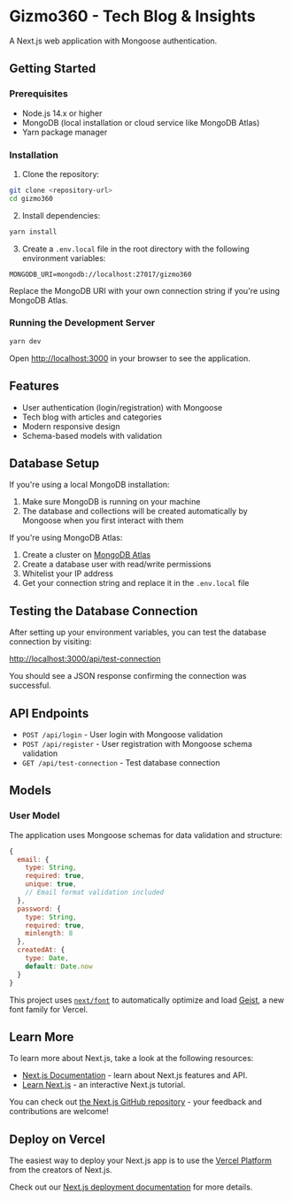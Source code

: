 # Gizmo360 - Tech Blog & Insights

A Next.js web application with Mongoose authentication.

## Getting Started

### Prerequisites

- Node.js 14.x or higher
- MongoDB (local installation or cloud service like MongoDB Atlas)
- Yarn package manager

### Installation

1. Clone the repository:
```bash
git clone <repository-url>
cd gizmo360
```

2. Install dependencies:
```bash
yarn install
```

3. Create a `.env.local` file in the root directory with the following environment variables:
```
MONGODB_URI=mongodb://localhost:27017/gizmo360
```

Replace the MongoDB URI with your own connection string if you're using MongoDB Atlas.

### Running the Development Server

```bash
yarn dev
```

Open [http://localhost:3000](http://localhost:3000) in your browser to see the application.

## Features

- User authentication (login/registration) with Mongoose
- Tech blog with articles and categories
- Modern responsive design
- Schema-based models with validation

## Database Setup

If you're using a local MongoDB installation:

1. Make sure MongoDB is running on your machine
2. The database and collections will be created automatically by Mongoose when you first interact with them

If you're using MongoDB Atlas:

1. Create a cluster on [MongoDB Atlas](https://www.mongodb.com/cloud/atlas)
2. Create a database user with read/write permissions
3. Whitelist your IP address
4. Get your connection string and replace it in the `.env.local` file

## Testing the Database Connection

After setting up your environment variables, you can test the database connection by visiting:

[http://localhost:3000/api/test-connection](http://localhost:3000/api/test-connection)

You should see a JSON response confirming the connection was successful.

## API Endpoints

- `POST /api/login` - User login with Mongoose validation
- `POST /api/register` - User registration with Mongoose schema validation
- `GET /api/test-connection` - Test database connection

## Models

### User Model

The application uses Mongoose schemas for data validation and structure:

```javascript
{
  email: {
    type: String,
    required: true,
    unique: true,
    // Email format validation included
  },
  password: {
    type: String,
    required: true,
    minlength: 8
  },
  createdAt: {
    type: Date,
    default: Date.now
  }
}
```

This project uses [`next/font`](https://nextjs.org/docs/pages/building-your-application/optimizing/fonts) to automatically optimize and load [Geist](https://vercel.com/font), a new font family for Vercel.

## Learn More

To learn more about Next.js, take a look at the following resources:

- [Next.js Documentation](https://nextjs.org/docs) - learn about Next.js features and API.
- [Learn Next.js](https://nextjs.org/learn-pages-router) - an interactive Next.js tutorial.

You can check out [the Next.js GitHub repository](https://github.com/vercel/next.js) - your feedback and contributions are welcome!

## Deploy on Vercel

The easiest way to deploy your Next.js app is to use the [Vercel Platform](https://vercel.com/new?utm_medium=default-template&filter=next.js&utm_source=create-next-app&utm_campaign=create-next-app-readme) from the creators of Next.js.

Check out our [Next.js deployment documentation](https://nextjs.org/docs/pages/building-your-application/deploying) for more details.
